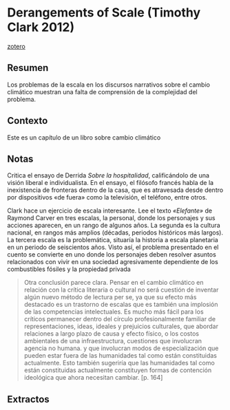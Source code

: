 # Derangements of Scale (Timothy Clark 2012)
[zotero](zotero://select/items/@clark2012)

## Resumen

Los problemas de la escala en los discursos narrativos sobre el cambio climático muestran una falta de comprensión de la complejidad del problema.

## Contexto

Este es un capítulo de un libro sobre cambio climático

## Notas

Critica el ensayo de Derrida *Sobre la hospitalidad*, calificándolo de una visión liberal e individualista. En el ensayo, el filósofo francés habla de la inexistencia de fronteras dentro de la casa, que es atravesada desde dentro por dispositivos «de fuera» como la televisión, el teléfono, entre otros.

Clark hace un ejercicio de escala interesante. Lee el texto *«Elefante»* de Raymond Carver en tres escalas, la personal, donde los personajes y sus acciones aparecen, en un rango de algunos años. La segunda es la cultura nacional, en rangos más amplios (décadas, periodos históricos más largos). La tercera escala es la problemática, situaría la historia a escala planetaria en un periodo de seiscientos años. Visto así, el problema presentado en el cuento se convierte en uno donde los personajes deben resolver asuntos relacionados con vivir en una sociedad agresivamente dependiente de los combustibles fósiles y la propiedad privada

> Otra conclusión parece clara. Pensar en el cambio climático en relación con la crítica literaria o cultural no será cuestión de inventar algún nuevo método de lectura per se, ya que su efecto más destacado es un trastorno de escalas que es también una implosión de las competencias intelectuales. Es mucho más fácil para los críticos permanecer dentro del círculo profesionalmente familiar de representaciones, ideas, ideales y prejuicios culturales, que abordar relaciones a largo plazo de causa y efecto físico, o los costos ambientales de una infraestructura, cuestiones que involucran agencia no humana. y que involucran modos de especialización que pueden estar fuera de las humanidades tal como están constituidas actualmente. Esto también sugeriría que las humanidades tal como están constituidas actualmente constituyen formas de contención ideológica que ahora necesitan cambiar. [p. 164]

## Extractos

